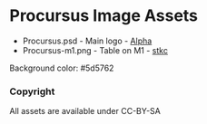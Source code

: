 # Procursus Image Assets

- Procursus.psd - Main logo - [Alpha](https://twitter.com/kutarin_)
- Procursus-m1.png - Table on M1 - [stkc](https://stkc.win/)

Background color: #5d5762

### Copyright

All assets are available under CC-BY-SA
